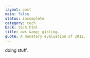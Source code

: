 ```yaml
---
layout: post
main: false
status: incomplete
category: tech
back: tech.html
title: aws &amp; gisting.
quote: A monetary evaluation of 2012.
---
```


doing stuff.